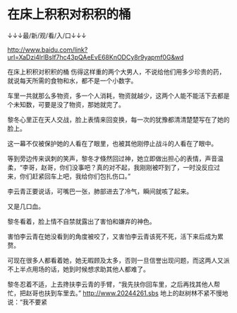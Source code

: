 # 在床上积积对积积的桶

↓↓↓最/新/观/看/入/口↓↓↓

http://www.baidu.com/link?url=XaDzi4lrlBsIf7hc43pQAeEvE68KnODCy8r9yapmf0G&wd

在床上积积对积积的桶
伤得这样重的两个大男人，不说给他们用多少珍贵的药，就说每天所需的食物和水，都不是一个小数字。

车里一共就那么多物资，多一个人消耗，物资就越少，这两个人能不能活下去都是个未知数，可要是没了物资，那她就完了。

黎冬心里正在天人交战，脸上表情来回变换，每一次的犹豫都清清楚楚写在了她的脸上。

这一幕不仅被保护她的人看在了眼里，也被其他刚停止战斗的人看在了眼中。

等到旁边传来讽刺的笑声，黎冬才倏然回过神，她立即做出担心的表情，声音温柔，“李哥，赵哥，你们没事吧？真的对不起，我刚刚被吓到了，一时没反应过来，你们赶紧回车上吧，我给你们包扎伤口。”

李云青正要说话，可嘴巴一张，肺部进去了冷气，瞬间就咳了起来。

又是几口血。

黎冬看着，脸上情不自禁就露出了害怕和嫌弃的神色。

害怕李云青在她没看到的角度被咬了，又害怕李云青该死不死，活下来后成为累赘。

可现在很多人都看着她，她无暇顾及太多，否则一旦信誉出现问题，而这两人又派不上半点用场的话，她到时候想求助其他人都难了。

黎冬忍着不适，上去搀扶李云青的手臂，“我先扶你回车里，之后再找其他人帮忙，把赵哥也扶到车里去。”
http://www.20244261.sbs
地上的赵树林不紧不慢地说：“我不要紧
